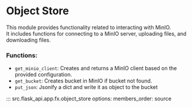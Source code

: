 # Object Store

This module provides functionality related to interacting with MinIO.  
It includes functions for connecting to a MinIO server, uploading files, and downloading files.

### Functions:
* `get_minio_client`: Creates and returns a MinIO client based on the provided configuration.
* `get_bucket`: Creates bucket in MinIO if bucket not found.
* `put_json`: Jsonify a dict and write it as object to the bucket


::: src.flask_api.app.fx.object_store
    options:
        members_order: source